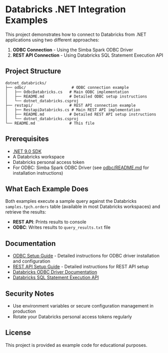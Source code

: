 # Databricks .NET Integration Examples

This project demonstrates how to connect to Databricks from .NET applications using two different approaches:

1. **ODBC Connection** - Using the Simba Spark ODBC Driver
2. **REST API Connection** - Using Databricks SQL Statement Execution API

## Project Structure

```
dotnet_databricks/
├── odbc/                    # ODBC connection example
│   ├── OdbcDatabricks.cs   # Main ODBC implementation
│   ├── README.md           # Detailed ODBC setup instructions
│   └── dotnet_databricks.csproj
├── restapi/                # REST API connection example
│   ├── RestapiDatabricks.cs # Main REST API implementation
│   ├── README.md           # Detailed REST API setup instructions
│   └── dotnet_databricks.csproj
└── README.md               # This file
```

## Prerequisites

- [.NET 9.0 SDK](https://dotnet.microsoft.com/en-us/download/dotnet/9.0)
- A Databricks workspace
- Databricks personal access token
- For ODBC: Simba Spark ODBC Driver (see [odbc/README.md](odbc/README.md) for installation instructions)


## What Each Example Does

Both examples execute a sample query against the Databricks `samples.tpch.orders` table (available in most Databricks workspaces) and retrieve the results:

- **REST API**: Prints results to console
- **ODBC**: Writes results to `query_results.txt` file


## Documentation

- [ODBC Setup Guide](odbc/README.md) - Detailed instructions for ODBC driver installation and configuration
- [REST API Setup Guide](restapi/README.md) - Detailed instructions for REST API setup
- [Databricks ODBC Driver Documentation](https://docs.databricks.com/en/integrations/odbc/download.html)
- [Databricks SQL Statement Execution API](https://docs.databricks.com/aws/en/dev-tools/sql-execution-tutorial)

## Security Notes

- Use environment variables or secure configuration management in production
- Rotate your Databricks personal access tokens regularly

## License

This project is provided as example code for educational purposes.

